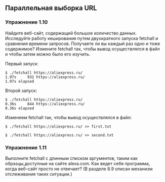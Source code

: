 ## Параллельная выборка URL

### Упражнение 1.10
Найдите веб-сайт, содержащий большое количество данных.
Исследуйте работу кеширования путем двухкратного запуска fetchall 
и сравнения времени запросов. Получаете ли вы каждый раз одно и тоже содержимое?
Измените fetchall так, чтобы вывод осуществлялся в файл и чтобы
затем можно было его изучить.

Первый запуск:
```shell
$ ./fetchall https://aliexpress.ru/
1.97s     932 https://aliexpress.ru/
1.97s elapsed
```
Второй запуск:
```shell
$ ./fetchall https://aliexpress.ru/
0.36s     844 https://aliexpress.ru/
0.36s elapsed
```

Изменяем fetchall так, чтобы вывод осуществлялся в файл:
```shell
$ ./fetchall https://aliexpress.ru/ >> first.txt
```

```shell
$ ./fetchall https://aliexpress.ru/ >> second.txt
```

### Упражнение 1.11
Выполните fetchall с длинным списком аргументов,
таким как образцы,доступные на сайте alexa.com. Как ведет себя программа,
когда веб-сайт просто не отвечает?
(В разделе 8.9 описан механизм отслеживания таких ситуации.)